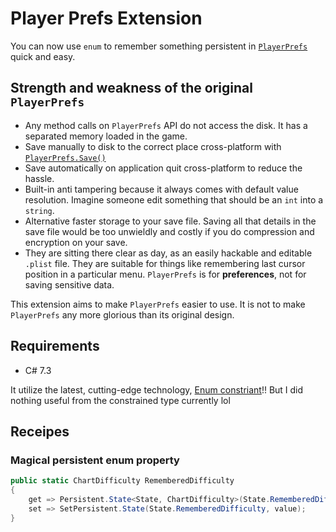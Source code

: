 # Player Prefs Extension

You can now use `enum` to remember something persistent in [`PlayerPrefs`](https://docs.unity3d.com/ScriptReference/PlayerPrefs.html) quick and easy.

## Strength and weakness of the original `PlayerPrefs`

- Any method calls on `PlayerPrefs` API do not access the disk. It has a separated memory loaded in the game.
- Save manually to disk to the correct place cross-platform with [`PlayerPrefs.Save()`](https://docs.unity3d.com/ScriptReference/PlayerPrefs.Save.html)
- Save automatically on application quit cross-platform to reduce the hassle.
- Built-in anti tampering because it always comes with default value resolution. Imagine someone edit something that should be an `int` into a `string`.
- Alternative faster storage to your save file. Saving all that details in the save file would be too unwieldly and costly if you do compression and encryption on your save.
- They are sitting there clear as day, as an easily hackable and editable `.plist` file. They are suitable for things like remembering last cursor position in a particular menu. `PlayerPrefs` is for **preferences**, not for saving sensitive data.

This extension aims to make `PlayerPrefs` easier to use. It is not to make `PlayerPrefs` any more glorious than its original design.

## Requirements

- C# 7.3

It utilize the latest, cutting-edge technology, [Enum constriant](https://docs.microsoft.com/en-us/dotnet/csharp/programming-guide/generics/constraints-on-type-parameters#enum-constraints)!! But I did nothing useful from the constrained type currently lol

## Receipes

### Magical persistent enum property

```cs
public static ChartDifficulty RememberedDifficulty 
{
    get => Persistent.State<State, ChartDifficulty>(State.RememberedDifficulty);
    set => SetPersistent.State(State.RememberedDifficulty, value);
} 
```